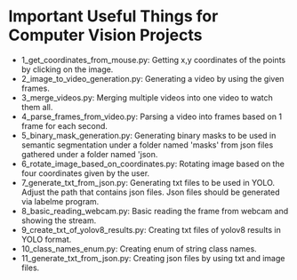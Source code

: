 # Important Useful Things for Computer Vision Projects
* 1_get_coordinates_from_mouse.py: Getting x,y coordinates of the points by clicking on the image.
* 2_image_to_video_generation.py: Generating a video by using the given frames.
* 3_merge_videos.py: Merging multiple videos into one video to watch them all.
* 4_parse_frames_from_video.py: Parsing a video into frames based on 1 frame for each second.
* 5_binary_mask_generation.py: Generating binary masks to be used in semantic segmentation under a folder named 'masks' from json files gathered under a folder named 'json.
* 6_rotate_image_based_on_coordinates.py: Rotating image based on the four coordinates given by the user. 
* 7_generate_txt_from_json.py: Generating txt files to be used in YOLO. Adjust the path that contains json files. Json files should be generated via labelme program.
* 8_basic_reading_webcam.py: Basic reading the frame from webcam and showing the stream.
* 9_create_txt_of_yolov8_results.py: Creating txt files of yolov8 results in YOLO format. 
* 10_class_names_enum.py: Creating enum of string class names.
* 11_generate_txt_from_json.py: Creating json files by using txt and image files.

